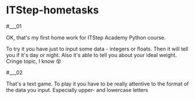 # ITStep-hometasks

#___01

OK, that's my first home work for ITStep Academy Python course.

To try it you have just to input some data - integers or floats.
Then it will tell you if it's day or night.
Also it's able to tell you about your ideal weight. Cringe topic, I know :dizzy_face:

#___02

That's a text game. To play it you have to be really attentive to the format of the data 
you input. Especially upper- and lowercase letters
